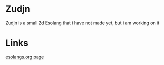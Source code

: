 # Zudjn
Zudjn is a small 2d Esolang that i have not made yet, but i am working on it

# Links
[esolangs.org page](https://esolangs.org/wiki/Zudjn)
